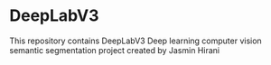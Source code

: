 # DeepLabV3
This repository contains DeepLabV3 Deep learning computer vision semantic segmentation project created by Jasmin Hirani
